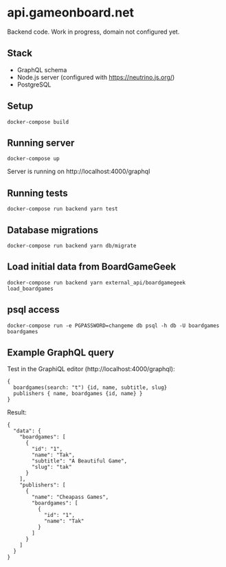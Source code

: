 # api.gameonboard.net

Backend code. Work in progress, domain not configured yet.

## Stack
- GraphQL schema
- Node.js server (configured with https://neutrino.js.org/)
- PostgreSQL

## Setup

`docker-compose build`

## Running server

`docker-compose up`

Server is running on http://localhost:4000/graphql

## Running tests
`docker-compose run backend yarn test`

## Database migrations
`docker-compose run backend yarn db/migrate`

## Load initial data from BoardGameGeek
`docker-compose run backend yarn external_api/boardgamegeek load_boardgames`

## psql access
`docker-compose run -e PGPASSWORD=changeme db psql -h db -U boardgames boardgames`

## Example GraphQL query

Test in the GraphiQL editor (http://localhost:4000/graphql):
```
{
  boardgames(search: "t") {id, name, subtitle, slug}
  publishers { name, boardgames {id, name} }
}
```

Result:
```
{
  "data": {
    "boardgames": [
      {
        "id": "1",
        "name": "Tak",
        "subtitle": "A Beautiful Game",
        "slug": "tak"
      }
    ],
    "publishers": [
      {
        "name": "Cheapass Games",
        "boardgames": [
          {
            "id": "1",
            "name": "Tak"
          }
        ]
      }
    ]
  }
}
```
